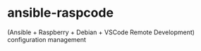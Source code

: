 # ansible-raspcode
(Ansible + Raspberry + Debian + VSCode Remote Development) configuration management
